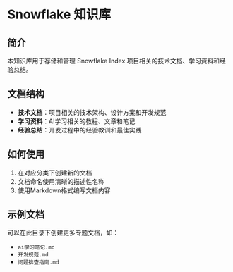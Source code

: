 # Snowflake 知识库

## 简介

本知识库用于存储和管理 Snowflake Index 项目相关的技术文档、学习资料和经验总结。

## 文档结构

- **技术文档**：项目相关的技术架构、设计方案和开发规范
- **学习资料**：AI学习相关的教程、文章和笔记
- **经验总结**：开发过程中的经验教训和最佳实践

## 如何使用

1. 在对应分类下创建新的文档
2. 文档命名使用清晰的描述性名称
3. 使用Markdown格式编写文档内容

## 示例文档

可以在此目录下创建更多专题文档，如：

- `ai学习笔记.md`
- `开发规范.md`
- `问题排查指南.md`

